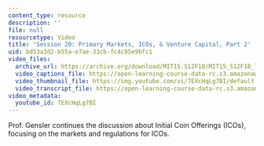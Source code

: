 ```yaml
---
content_type: resource
description: ''
file: null
resourcetype: Video
title: 'Session 20: Primary Markets, ICOs, & Venture Capital, Part 2'
uid: bd53a3d2-b55a-e7ae-33cb-fc4c95e9bfc1
video_files:
  archive_url: https://archive.org/download/MIT15.S12F18/MIT15_S12F18_lec20_300k.mp4
  video_captions_file: https://open-learning-course-data-rc.s3.amazonaws.com/15-s12-blockchain-and-money-fall-2018/e005ac7e47a45802bf61ab57b9bacfe7_7EXcHqLg7BI.vtt
  video_thumbnail_file: https://img.youtube.com/vi/7EXcHqLg7BI/default.jpg
  video_transcript_file: https://open-learning-course-data-rc.s3.amazonaws.com/15-s12-blockchain-and-money-fall-2018/8db830650d24c30dcc3266c4cb31e9ea_7EXcHqLg7BI.pdf
video_metadata:
  youtube_id: 7EXcHqLg7BI
---
```


Prof. Gensler continues the discussion about Initial Coin Offerings (ICOs), focusing on the markets and regulations for ICOs.